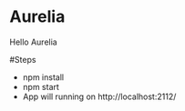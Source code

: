 # Aurelia
Hello Aurelia


#Steps
* npm install
* npm start
* App will running on http://localhost:2112/